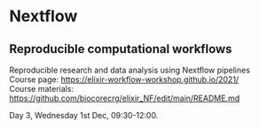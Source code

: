 # Nextflow
## Reproducible computational workflows

Reproducible research and data analysis using Nextflow pipelines
<br>
Course page: https://elixir-workflow-workshop.github.io/2021/
<br>
Course materials: https://github.com/biocorecrg/elixir_NF/edit/main/README.md


Day 3, Wednesday 1st Dec, 09:30-12:00.





